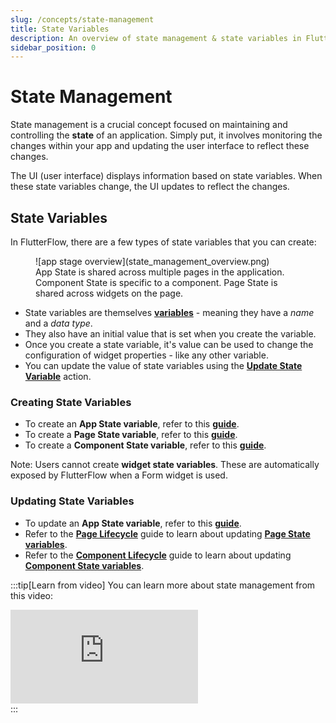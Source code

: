 ```yaml
---
slug: /concepts/state-management
title: State Variables
description: An overview of state management & state variables in FlutterFlow.
sidebar_position: 0
---
```

# State Management 
State management is a crucial concept focused on maintaining and controlling the **state** of an application. Simply put, it involves monitoring the changes within your app and updating the user interface to reflect these changes. 

The UI (user interface) displays information based on state variables. When these state variables change, the UI updates to reflect the changes.

## State Variables

In FlutterFlow, there are a few types of state variables that you can create:

<figure>
   ![app stage overview](state_management_overview.png)
  <figcaption class="centered-caption">App State is shared across multiple pages in the application. Component State is specific to a component. Page State is shared across widgets on the page.</figcaption>
</figure>


- State variables are themselves [**variables**](../../resources/data-representation/overview.md#variable) - meaning they have a *name* and a *data type*. 
- They also have an initial value that is set when you create the variable. 
- Once you create a state variable, it's value can be used to change the configuration of widget properties - like any other variable. 
- You can update the value of state variables using the **[Update State Variable](#updating-state-variables)** action.

### Creating State Variables
- To create an **App State variable**, refer to this **[guide](../../resources/data-representation/app-state.md#create-app-state-variable)**.
- To create a **Page State variable**, refer to this [**guide**](../../resources/ui/pages/page-lifecycle.md#creating-a-page-state).
- To create a **Component State variable**, refer to this [**guide**](../../resources/ui/components/component-lifecycle.md#creating-a-component-state).

Note: Users cannot create **widget state variables**. These are automatically exposed by FlutterFlow when a Form widget is used.



### Updating State Variables
- To update an **App State variable**, refer to this **[guide](../../resources/data-representation/app-state.md#update-app-state-action)**.
- Refer to the [**Page Lifecycle**](../../resources/ui/pages/page-lifecycle.md) guide to learn about updating **[Page State variables](../../resources/ui/pages/page-lifecycle.md#update-page-state-action)**.
- Refer to the [**Component Lifecycle**](../../resources/ui/components/component-lifecycle.md) guide to learn about updating **[Component State variables](../../resources/ui/components/component-lifecycle.md#update-component-state-action)**.

<p></p>


:::tip[Learn from video]
You can learn more about state management from this video:
<div class="video-container">
<iframe src="https://www.youtube.com/embed/jD6L4xjYjJA?si=-RjniUB-K0ZsMoB1" title="YouTube video player" frameborder="0" allow="accelerometer; autoplay; clipboard-write; encrypted-media; gyroscope; picture-in-picture; web-share" referrerpolicy="strict-origin-when-cross-origin" allowfullscreen></iframe>
</div>
:::





